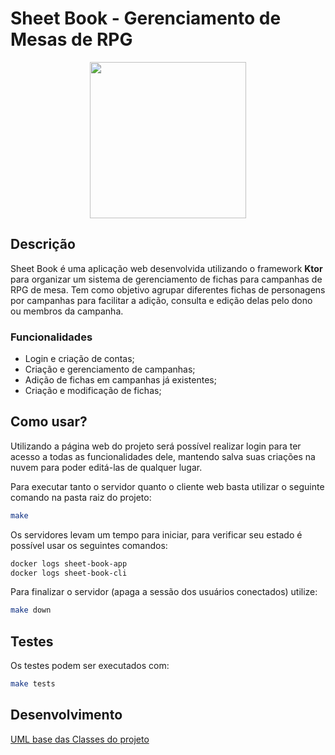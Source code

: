# Sheet Book - Gerenciamento de Mesas de RPG

<p align='center'><img src=https://imgur.com/HAAWoxV.png width="250" height="250"></p>

## Descrição

Sheet Book é uma aplicação web desenvolvida utilizando o framework **Ktor** para organizar um sistema de gerenciamento de fichas para campanhas de RPG de mesa. Tem como objetivo agrupar diferentes fichas de personagens por campanhas para facilitar a adição, consulta e edição delas pelo dono ou membros da campanha. 

### Funcionalidades

- Login e criação de contas;
- Criação e gerenciamento de campanhas;
- Adição de fichas em campanhas já existentes;
- Criação e modificação de fichas;

## Como usar?
Utilizando a página web do projeto será possível realizar login para ter acesso a todas as funcionalidades dele, mantendo salva suas criações na nuvem para poder editá-las de qualquer lugar.

Para executar tanto o servidor quanto o cliente web basta utilizar o seguinte comando na pasta raiz do projeto:

```bash
make
```

Os servidores levam um tempo para iniciar, para verificar seu estado é possível usar os seguintes comandos:

```bash
docker logs sheet-book-app
docker logs sheet-book-cli
```

Para finalizar o servidor (apaga a sessão dos usuários conectados) utilize:

```bash
make down
```

## Testes

Os testes podem ser executados com:

```bash
make tests
```

## Desenvolvimento
[UML base das Classes do projeto](../../wiki/Arquitetura-de-Classes-do-Projeto)
